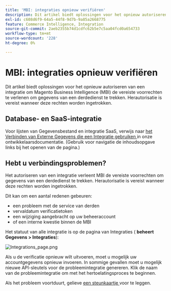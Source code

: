 ```yaml
---
title: 'MBI: integraties opnieuw verifiëren'
description: Dit artikel biedt oplossingen voor het opnieuw autoriseren van een integratie om Magento Business Intelligence (MBI) de vereiste voorrechten te verlenen om gegevens van een derdedienst te trekken. Herautorisatie is vereist wanneer deze rechten worden ingetrokken.
exl-id: c608d6f9-64a5-44f8-9d7b-9a85a2668775
feature: Commerce Intelligence, Integration
source-git-commit: 2aeb2355b74d1cdfc62b5e7c5aa04fcd0a654733
workflow-type: tm+mt
source-wordcount: '228'
ht-degree: 0%

---
```


# MBI: integraties opnieuw verifiëren

Dit artikel biedt oplossingen voor het opnieuw autoriseren van een integratie om Magento Business Intelligence (MBI) de vereiste voorrechten te verlenen om gegevens van een derdedienst te trekken. Herautorisatie is vereist wanneer deze rechten worden ingetrokken.

## Database- en SaaS-integratie

Voor lijsten van Gegevensbestand en integratie SaaS, verwijs naar [ het Verbinden van Externe Gegevens die een Integratie gebruiken ](https://experienceleague.adobe.com/en/docs/commerce-business-intelligence/mbi/analyze/saas/integrations) in onze ontwikkelaarsdocumentatie. (Gebruik voor navigatie de inhoudsopgave links bij het openen van de pagina.)

## Hebt u verbindingsproblemen?

Het autoriseren van een integratie verleent MBI de vereiste voorrechten om gegevens van een derdedienst te trekken. Herautorisatie is vereist wanneer deze rechten worden ingetrokken.

Dit kan om een aantal redenen gebeuren:

* een probleem met de service van derden
* vervaldatum verificatietoken
* een wijziging aangebracht op uw beheeraccount
* of een interne kwestie binnen de MBI

Het statuut van alle integratie is op de pagina van Integraties ( **beheert Gegevens > Integraties**):

![ Integrations_page.png ](assets/Integrations_page.png)

Als u de verificatie opnieuw wilt uitvoeren, moet u mogelijk uw accountgegevens opnieuw invoeren. In sommige gevallen moet u mogelijk nieuwe API-sleutels voor de probleemintegratie genereren. Klik de naam van de probleemintegratie om met het hertoelatingsproces te beginnen.

Als het probleem voortduurt, gelieve [ een steunkaartje ](/help/help-center-guide/help-center/magento-help-center-user-guide.md#submit-ticket) voor te leggen.
